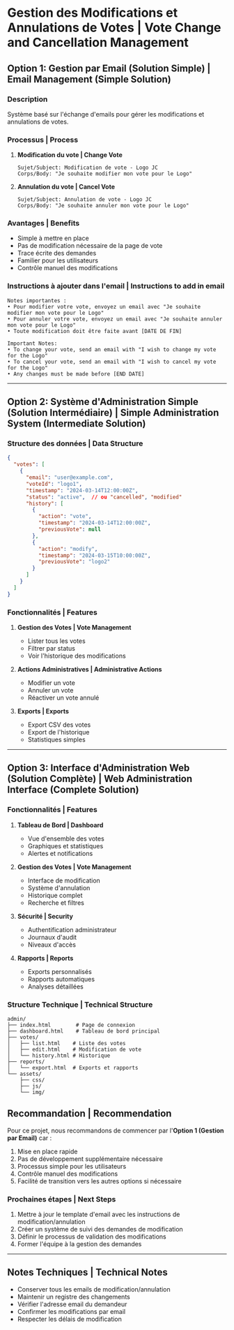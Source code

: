 # Gestion des Modifications et Annulations de Votes | Vote Change and Cancellation Management

## Option 1: Gestion par Email (Solution Simple) | Email Management (Simple Solution)

### Description
Système basé sur l'échange d'emails pour gérer les modifications et annulations de votes.

### Processus | Process
1. **Modification du vote | Change Vote**
   ```
   Sujet/Subject: Modification de vote - Logo JC
   Corps/Body: "Je souhaite modifier mon vote pour le Logo"
   ```

2. **Annulation du vote | Cancel Vote**
   ```
   Sujet/Subject: Annulation de vote - Logo JC
   Corps/Body: "Je souhaite annuler mon vote pour le Logo"
   ```

### Avantages | Benefits
- Simple à mettre en place
- Pas de modification nécessaire de la page de vote
- Trace écrite des demandes
- Familier pour les utilisateurs
- Contrôle manuel des modifications

### Instructions à ajouter dans l'email | Instructions to add in email
```
Notes importantes :
• Pour modifier votre vote, envoyez un email avec "Je souhaite modifier mon vote pour le Logo"
• Pour annuler votre vote, envoyez un email avec "Je souhaite annuler mon vote pour le Logo"
• Toute modification doit être faite avant [DATE DE FIN]

Important Notes:
• To change your vote, send an email with "I wish to change my vote for the Logo"
• To cancel your vote, send an email with "I wish to cancel my vote for the Logo"
• Any changes must be made before [END DATE]
```

---

## Option 2: Système d'Administration Simple (Solution Intermédiaire) | Simple Administration System (Intermediate Solution)

### Structure des données | Data Structure
```json
{
  "votes": [
    {
      "email": "user@example.com",
      "voteId": "logo1",
      "timestamp": "2024-03-14T12:00:00Z",
      "status": "active",  // ou "cancelled", "modified"
      "history": [
        {
          "action": "vote",
          "timestamp": "2024-03-14T12:00:00Z",
          "previousVote": null
        },
        {
          "action": "modify",
          "timestamp": "2024-03-15T10:00:00Z",
          "previousVote": "logo2"
        }
      ]
    }
  ]
}
```

### Fonctionnalités | Features
1. **Gestion des Votes | Vote Management**
   - Lister tous les votes
   - Filtrer par status
   - Voir l'historique des modifications

2. **Actions Administratives | Administrative Actions**
   - Modifier un vote
   - Annuler un vote
   - Réactiver un vote annulé

3. **Exports | Exports**
   - Export CSV des votes
   - Export de l'historique
   - Statistiques simples

---

## Option 3: Interface d'Administration Web (Solution Complète) | Web Administration Interface (Complete Solution)

### Fonctionnalités | Features
1. **Tableau de Bord | Dashboard**
   - Vue d'ensemble des votes
   - Graphiques et statistiques
   - Alertes et notifications

2. **Gestion des Votes | Vote Management**
   - Interface de modification
   - Système d'annulation
   - Historique complet
   - Recherche et filtres

3. **Sécurité | Security**
   - Authentification administrateur
   - Journaux d'audit
   - Niveaux d'accès

4. **Rapports | Reports**
   - Exports personnalisés
   - Rapports automatiques
   - Analyses détaillées

### Structure Technique | Technical Structure
```
admin/
├── index.html        # Page de connexion
├── dashboard.html    # Tableau de bord principal
├── votes/
│   ├── list.html    # Liste des votes
│   ├── edit.html    # Modification de vote
│   └── history.html # Historique
├── reports/
│   └── export.html  # Exports et rapports
└── assets/
    ├── css/
    ├── js/
    └── img/
```

## Recommandation | Recommendation

Pour ce projet, nous recommandons de commencer par l'**Option 1 (Gestion par Email)** car :
1. Mise en place rapide
2. Pas de développement supplémentaire nécessaire
3. Processus simple pour les utilisateurs
4. Contrôle manuel des modifications
5. Facilité de transition vers les autres options si nécessaire

### Prochaines étapes | Next Steps
1. Mettre à jour le template d'email avec les instructions de modification/annulation
2. Créer un système de suivi des demandes de modification
3. Définir le processus de validation des modifications
4. Former l'équipe à la gestion des demandes

---

## Notes Techniques | Technical Notes
- Conserver tous les emails de modification/annulation
- Maintenir un registre des changements
- Vérifier l'adresse email du demandeur
- Confirmer les modifications par email
- Respecter les délais de modification 